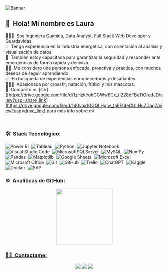 
![Banner](https://media.licdn.com/dms/image/D4D16AQGhNG52lWTABQ/profile-displaybackgroundimage-shrink_350_1400/0/1717375553135?e=1723075200&v=beta&t=oH-fHX_3wZ6nQwefAV6JOiiyVpVN9slHstMrIYnrejY)

<h2>👋 &nbsp;Hola! Mi nombre es Laura</h2>

👩🏻‍💻 &nbsp;Soy Ingeniera Química, Data Analyst, Full Stack Web Developer y Guardavidas.\
💡 &nbsp;Tengo experiencia en la industria energética, con orientación al análisis y visualización de datos.\
🛟 &nbsp;También estoy capacitada para garantizar la seguridad y responder ante emergencias de forma rápida y decisiva.\
✍🏼 &nbsp;Me considero una persona enfocada, proactiva y práctica, con muchos deseos de seguir aprendiendo.\
✅ &nbsp;En búsqueda de experiencias enriquecedoras y desafiantes.\
💆🏻‍♀️ &nbsp;Apasionada por crossfit, natación, fútbol y mis mascotas.\
📄 &nbsp;Comparto mi [CV]([https://drive.google.com/file/d/1zHzkYohGCWw8Cx_tI228bFBuTiGredJD/view?usp=share_link](https://drive.google.com/file/d/140vax1GGQLHglw_taFEf4eCULHuZDaq7/view?usp=drive_link) para más info sobre mi

 </br>

### 🛠 &nbsp;Stack Tecnológico:

![Power Bi](https://img.shields.io/badge/power_bi-F2C811?style=for-the-badge&logo=powerbi&logoColor=black)&nbsp;
![Tableau](https://img.shields.io/badge/Tableau-E97627?style=for-the-badge&logo=Tableau&logoColor=white)&nbsp;
![Python](https://img.shields.io/badge/python-3670A0?style=for-the-badge&logo=python&logoColor=ffdd54)&nbsp;
![Jupyter Notebook](https://img.shields.io/badge/jupyter-%23FA0F00.svg?style=for-the-badge&logo=jupyter&logoColor=white)&nbsp;
![Visual Studio Code](https://img.shields.io/badge/Visual%20Studio%20Code-0078d7.svg?style=for-the-badge&logo=visual-studio-code&logoColor=white)&nbsp;
![MicrosoftSQLServer](https://img.shields.io/badge/Microsoft%20SQL%20Server-CC2927?style=for-the-badge&logo=microsoft%20sql%20server&logoColor=white)&nbsp;
![MySQL](https://img.shields.io/badge/mysql-4479A1.svg?style=for-the-badge&logo=mysql&logoColor=white)&nbsp;
![NumPy](https://img.shields.io/badge/numpy-%23013243.svg?style=for-the-badge&logo=numpy&logoColor=white)&nbsp;
![Pandas](https://img.shields.io/badge/pandas-%23150458.svg?style=for-the-badge&logo=pandas&logoColor=white)&nbsp;
![Matplotlib](https://img.shields.io/badge/Matplotlib-%23ffffff.svg?style=for-the-badge&logo=Matplotlib&logoColor=black)&nbsp;
![Google Sheets](https://img.shields.io/badge/Google%20Sheets-34A853?style=for-the-badge&logo=google-sheets&logoColor=white)&nbsp;
![Microsoft Excel](https://img.shields.io/badge/Microsoft_Excel-217346?style=for-the-badge&logo=microsoft-excel&logoColor=white)&nbsp;
![Microsoft Office](https://img.shields.io/badge/Microsoft_Office-D83B01?style=for-the-badge&logo=microsoft-office&logoColor=white)&nbsp;
![Git](https://img.shields.io/badge/git-%23F05033.svg?style=for-the-badge&logo=git&logoColor=white)&nbsp;
![GitHub](https://img.shields.io/badge/github-%23121011.svg?style=for-the-badge&logo=github&logoColor=white)&nbsp;
![Trello](https://img.shields.io/badge/Trello-%23026AA7.svg?style=for-the-badge&logo=Trello&logoColor=white)&nbsp;
![ChatGPT](https://img.shields.io/badge/chatGPT-74aa9c?style=for-the-badge&logo=openai&logoColor=white)&nbsp;
![Kaggle](https://img.shields.io/badge/Kaggle-035a7d?style=for-the-badge&logo=kaggle&logoColor=white)&nbsp;
![Docker](https://img.shields.io/badge/Docker-2CA5E0?style=for-the-badge&logo=docker&logoColor=white)&nbsp;
![SAP](https://img.shields.io/badge/SAP-0FAAFF?style=for-the-badge&logo=sap&logoColor=white)&nbsp;
 </br>

### ⚙️ &nbsp;Analíticas de GitHub:

<p align="center">
<a href="https://github.com/AVS1508">
  <img height="180em" src="https://github-readme-stats-eight-theta.vercel.app/api?username=LGConstanzo&show_icons=true&theme=algolia&include_all_commits=true&count_private=true"/>

 </br>
 
### 🤝🏻 &nbsp;Contactame:
<p align="center">
<a href="https://www.linkedin.com/in/laura-constanzo/"><img src="https://img.shields.io/badge/-Laura%20Constanzo-0077B5?style=flat&logo=Linkedin&logoColor=white"/></a>
<a href="mailto:lg.constanzo@gmail.com"><img src="https://img.shields.io/badge/-lg.constanzo@gmail.com-D14836?style=flat&logo=Gmail&logoColor=white"/></a>
<a href="https://instagram.com/lali.cons"><img src="https://img.shields.io/badge/-@lali.cons-E4405F?style=flat&logo=Instagram&logoColor=white"/></a>

 </br>
